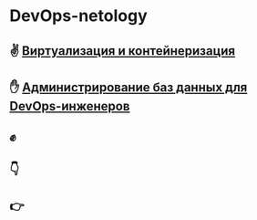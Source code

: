  DevOps-netology
================

## :v: [Виртуализация и контейнеризация](./01-virt-homeworks/README.md)

## :hand: [Администрирование баз данных для DevOps-инженеров](./02-db-homeworks/README.md)

## :fist:

## :point_down:

## :point_right:
